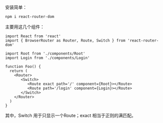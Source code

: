 安装简单：

``` BASH
npm i react-router-dom
```

主要用这几个组件：

``` JSX
import React from 'react'
import { BrowserRouter as Router, Route, Switch } from 'react-router-dom'

import Root from './components/Root'
import Login from './components/Login'

function Foo() {
  return (
    <Router>
       <Switch>
          <Route exact path='/' component={Root}></Route>
          <Route path='/login' component={Login}></Route>
       </Switch>
    </Router>
  )
}
```

其中，Switch 用于只显示一个Route；exact 相当于正则的满匹配。